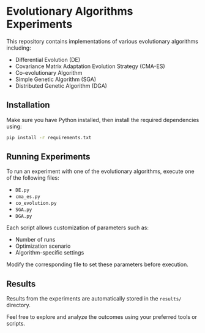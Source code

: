 # Evolutionary Algorithms Experiments

This repository contains implementations of various evolutionary algorithms including:

- Differential Evolution (DE)
- Covariance Matrix Adaptation Evolution Strategy (CMA-ES)
- Co-evolutionary Algorithm
- Simple Genetic Algorithm (SGA)
- Distributed Genetic Algorithm (DGA)

## Installation

Make sure you have Python installed, then install the required dependencies using:

```bash
pip install -r requirements.txt
```

## Running Experiments

To run an experiment with one of the evolutionary algorithms, execute one of the following files:

- `DE.py`
- `cma_es.py`
- `co_evolution.py`
- `SGA.py`
- `DGA.py`

Each script allows customization of parameters such as:

- Number of runs
- Optimization scenario
- Algorithm-specific settings

Modify the corresponding file to set these parameters before execution.

## Results

Results from the experiments are automatically stored in the `results/` directory.

Feel free to explore and analyze the outcomes using your preferred tools or scripts.